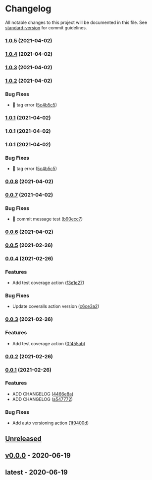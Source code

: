 # Changelog

All notable changes to this project will be documented in this file. See [standard-version](https://github.com/conventional-changelog/standard-version) for commit guidelines.

### [1.0.5](https://github.com/shdkej/note-server/compare/v1.0.4...v1.0.5) (2021-04-02)

### [1.0.4](https://github.com/shdkej/note-server/compare/v1.0.3...v1.0.4) (2021-04-02)

### [1.0.3](https://github.com/shdkej/note-server/compare/v1.0.2...v1.0.3) (2021-04-02)

### [1.0.2](https://github.com/shdkej/note-server/compare/v0.0.8...v1.0.2) (2021-04-02)


### Bug Fixes

* 🐛 tag error ([5c4b5c5](https://github.com/shdkej/note-server/commit/5c4b5c592be29bbfe0f9d84d77ce06f239584b48))

### [1.0.1](https://github.com/shdkej/note-server/compare/v0.0.6...v1.0.1) (2021-04-02)

### 1.0.1 (2021-04-02)

### 1.0.1 (2021-04-02)


### Bug Fixes

* 🐛 tag error ([5c4b5c5](https://github.com/shdkej/note-server/commit/5c4b5c592be29bbfe0f9d84d77ce06f239584b48))

### [0.0.8](https://github.com/shdkej/note-server/compare/v0.0.7...v0.0.8) (2021-04-02)

### [0.0.7](https://github.com/shdkej/note-server/compare/v0.0.6...v0.0.7) (2021-04-02)


### Bug Fixes

* 🐛 commit message test ([b90ecc7](https://github.com/shdkej/note-server/commit/b90ecc7ac1f958c4464ce738d633e01ee2769896))

### [0.0.6](https://github.com/shdkej/note-server/compare/v0.0.5...v0.0.6) (2021-04-02)

### [0.0.5](https://github.com/shdkej/note-server/compare/v0.0.4...v0.0.5) (2021-02-26)

### [0.0.4](https://github.com/shdkej/note-server/compare/v0.0.3...v0.0.4) (2021-02-26)


### Features

* Add test coverage action ([f3e1e27](https://github.com/shdkej/note-server/commit/f3e1e27716e3131d467d965f656dc44c8e1f8d0d))


### Bug Fixes

* Update coveralls action version ([c6ce3a2](https://github.com/shdkej/note-server/commit/c6ce3a2413f84b05cfd93b8b5ff86fbacf112f68))

### [0.0.3](https://github.com/shdkej/note-server/compare/v0.0.2...v0.0.3) (2021-02-26)


### Features

* Add test coverage action ([0f455ab](https://github.com/shdkej/note-server/commit/0f455abc07325f3314d0982e8784536ddf582a13))

### [0.0.2](https://github.com/shdkej/note-server/compare/v0.0.1...v0.0.2) (2021-02-26)

### [0.0.1](https://github.com/shdkej/note-server/compare/v0.0.0...v0.0.1) (2021-02-26)


### Features

* ADD CHANGELOG ([4466e8a](https://github.com/shdkej/note-server/commit/4466e8a2cedca3c52c869bc41b248cd62caa3899))
* ADD CHANGELOG ([a547772](https://github.com/shdkej/note-server/commit/a54777257fc196a09dc56ae33728209d8aa2335e))


### Bug Fixes

* Add auto versioning action ([1f9400d](https://github.com/shdkej/note-server/commit/1f9400dd0b34168cc7ab796c20e995b5bc2fbef2))

<a name="unreleased"></a>
## [Unreleased]


<a name="v0.0.0"></a>
## [v0.0.0] - 2020-06-19

<a name="latest"></a>
## latest - 2020-06-19

[Unreleased]: https://github.com/shdkej/note-server/compare/v0.0.0...HEAD
[v0.0.0]: https://github.com/shdkej/note-server/compare/latest...v0.0.0
